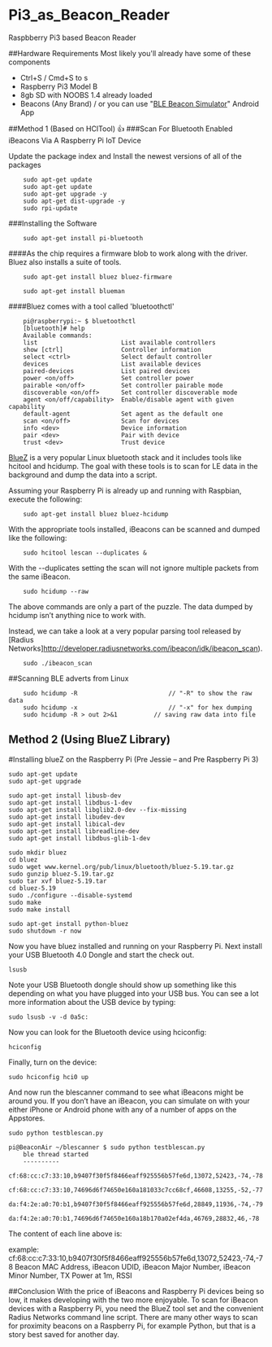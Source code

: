 # Pi3_as_Beacon_Reader
Raspbberry Pi3 based Beacon Reader 

##Hardware Requirements
Most likely you'll already have some of these components

* Ctrl+S / Cmd+S to s
* Raspberry Pi3 Model B
* 8gb SD with NOOBS 1.4 already loaded
* Beacons (Any Brand) / or you can use "[BLE Beacon Simulator](https://play.google.com/store/apps/details?id=net.alea.beaconsimulator&hl=en)" Android App 


##Method 1 (Based on HCITool) :+1:
###Scan For Bluetooth Enabled iBeacons Via A Raspberry Pi IoT Device

Update the package index and Install the newest versions of all of the packages

		sudo apt-get update
		sudo apt-get update
		sudo apt-get upgrade -y
		sudo apt-get dist-upgrade -y
		sudo rpi-update

###Installing the Software

		sudo apt-get install pi-bluetooth

####As the chip requires a firmware blob to work along with the driver. Bluez also installs a suite of tools.		

		sudo apt-get install bluez bluez-firmware

		sudo apt-get install blueman
		
####Bluez comes with a tool called 'bluetoothctl'
		
		pi@raspberrypi:~ $ bluetoothctl
		[bluetooth]# help
		Available commands:
		list                       List available controllers
		show [ctrl]                Controller information
		select <ctrl>              Select default controller
		devices                    List available devices
		paired-devices             List paired devices
		power <on/off>             Set controller power
		pairable <on/off>          Set controller pairable mode
		discoverable <on/off>      Set controller discoverable mode
		agent <on/off/capability>  Enable/disable agent with given capability
		default-agent              Set agent as the default one
		scan <on/off>              Scan for devices
		info <dev>                 Device information
		pair <dev>                 Pair with device
		trust <dev>                Trust device

[BlueZ](http://www.bluez.org/) is a very popular Linux bluetooth stack and it includes tools like hcitool and hcidump.  The goal with these tools is to scan for LE data in the background and dump the data into a script.
		
Assuming your Raspberry Pi is already up and running with Raspbian, execute the following:
		
		sudo apt-get install bluez bluez-hcidump
		
With the appropriate tools installed, iBeacons can be scanned and dumped like the following:
		
		sudo hcitool lescan --duplicates &
With the --duplicates setting the scan will not ignore multiple packets from the same iBeacon.
		
		sudo hcidump --raw
		
The above commands are only a part of the puzzle.  The data dumped by hcidump isn’t anything nice to work with.

Instead, we can take a look at a very popular parsing tool released by [Radius Networks]http://developer.radiusnetworks.com/ibeacon/idk/ibeacon_scan).

		sudo ./ibeacon_scan
		

##Scanning BLE adverts from Linux
	
		sudo hcidump -R							// "-R" to show the raw data
		sudo hcidump -x							// "-x" for hex dumping
		sudo hcidump -R > out 2>&1			// saving raw data into file
		

## Method 2 (Using BlueZ Library)

#Installing blueZ on the Raspberry Pi (Pre Jessie – and Pre Raspberry Pi 3)
	
	sudo apt-get update
	sudo apt-get upgrade

	sudo apt-get install libusb-dev 
	sudo apt-get install libdbus-1-dev 
	sudo apt-get install libglib2.0-dev --fix-missing
	sudo apt-get install libudev-dev 
	sudo apt-get install libical-dev
	sudo apt-get install libreadline-dev
	sudo apt-get install libdbus-glib-1-dev

	sudo mkdir bluez
	cd bluez
	sudo wget www.kernel.org/pub/linux/bluetooth/bluez-5.19.tar.gz
	sudo gunzip bluez-5.19.tar.gz
	sudo tar xvf bluez-5.19.tar
	cd bluez-5.19
	sudo ./configure --disable-systemd
	sudo make
	sudo make install

	sudo apt-get install python-bluez
	sudo shutdown -r now
Now you have bluez installed and running on your Raspberry Pi.  Next install your USB Bluetooth 4.0 Dongle and start the check out.
	
	lsusb

Note your USB Bluetooth dongle should show up something like this depending on what you have plugged into your USB bus.  You can see a lot more information about the USB device by typing:
	
	sudo lsusb -v -d 0a5c:
	
Now you can look for the Bluetooth device using hciconfig:

	hciconfig

Finally, turn on the device:

	sudo hciconfig hci0 up

And now run the blescanner command to see what iBeacons might be around you.  If you don’t have an iBeacon, you can simulate on with your either iPhone or Android phone with any of a number of apps on the Appstores.

	sudo python testblescan.py
	
	pi@BeaconAir ~/blescanner $ sudo python testblescan.py
		ble thread started
		----------
		cf:68:cc:c7:33:10,b9407f30f5f8466eaff925556b57fe6d,13072,52423,-74,-78
		cf:68:cc:c7:33:10,74696d6f74650e160a181033c7cc68cf,46608,13255,-52,-77
		da:f4:2e:a0:70:b1,b9407f30f5f8466eaff925556b57fe6d,28849,11936,-74,-79
		da:f4:2e:a0:70:b1,74696d6f74650e160a18b170a02ef4da,46769,28832,46,-78

The content of each line above is:

example: cf:68:cc:c7:33:10,b9407f30f5f8466eaff925556b57fe6d,13072,52423,-74,-78
Beacon MAC Address, iBeacon UDID, iBeacon Major Number, iBeacon Minor Number, TX Power at 1m, RSSI

##Conclusion
With the price of iBeacons and Raspberry Pi devices being so low, it makes developing with the two more enjoyable.  To scan for iBeacon devices with a Raspberry Pi, you need the BlueZ tool set and the convenient Radius Networks command line script.  There are many other ways to scan for proximity beacons on a Raspberry Pi, for example Python, but that is a story best saved for another day.
